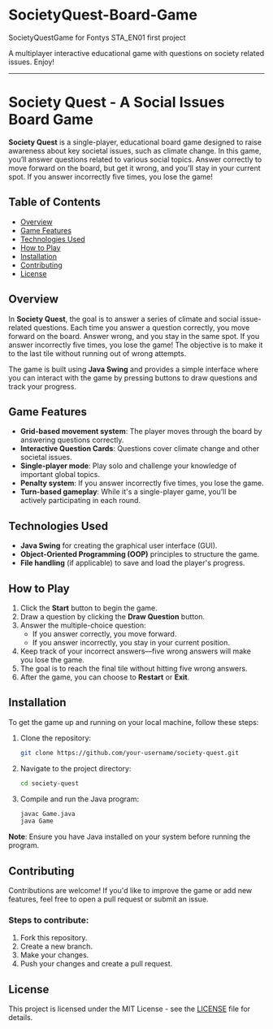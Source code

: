 # SocietyQuest-Board-Game
SocietyQuestGame for Fontys STA_EN01 first project

A multiplayer interactive educational game with questions on society related issues. Enjoy!

---

# Society Quest - A Social Issues Board Game

**Society Quest** is a single-player, educational board game designed to raise awareness about key societal issues, such as climate change. In this game, you’ll answer questions related to various social topics. Answer correctly to move forward on the board, but get it wrong, and you'll stay in your current spot. If you answer incorrectly five times, you lose the game!

## Table of Contents
- [Overview](#overview)
- [Game Features](#game-features)
- [Technologies Used](#technologies-used)
- [How to Play](#how-to-play)
- [Installation](#installation)
- [Contributing](#contributing)
- [License](#license)

## Overview
In **Society Quest**, the goal is to answer a series of climate and social issue-related questions. Each time you answer a question correctly, you move forward on the board. Answer wrong, and you stay in the same spot. If you answer incorrectly five times, you lose the game! The objective is to make it to the last tile without running out of wrong attempts.

The game is built using **Java Swing** and provides a simple interface where you can interact with the game by pressing buttons to draw questions and track your progress.

## Game Features
- **Grid-based movement system**: The player moves through the board by answering questions correctly.
- **Interactive Question Cards**: Questions cover climate change and other societal issues.
- **Single-player mode**: Play solo and challenge your knowledge of important global topics.
- **Penalty system**: If you answer incorrectly five times, you lose the game.
- **Turn-based gameplay**: While it's a single-player game, you’ll be actively participating in each round.

## Technologies Used
- **Java Swing** for creating the graphical user interface (GUI).
- **Object-Oriented Programming (OOP)** principles to structure the game.
- **File handling** (if applicable) to save and load the player's progress.

## How to Play
1. Click the **Start** button to begin the game.
2. Draw a question by clicking the **Draw Question** button.
3. Answer the multiple-choice question:
   - If you answer correctly, you move forward.
   - If you answer incorrectly, you stay in your current position.
4. Keep track of your incorrect answers—five wrong answers will make you lose the game.
5. The goal is to reach the final tile without hitting five wrong answers.
6. After the game, you can choose to **Restart** or **Exit**.

## Installation
To get the game up and running on your local machine, follow these steps:

1. Clone the repository:
   ```bash
   git clone https://github.com/your-username/society-quest.git
   ```
2. Navigate to the project directory:
   ```bash
   cd society-quest
   ```
3. Compile and run the Java program:
   ```bash
   javac Game.java
   java Game
   ```

**Note**: Ensure you have Java installed on your system before running the program.

## Contributing
Contributions are welcome! If you'd like to improve the game or add new features, feel free to open a pull request or submit an issue.

### Steps to contribute:
1. Fork this repository.
2. Create a new branch.
3. Make your changes.
4. Push your changes and create a pull request.

## License
This project is licensed under the MIT License - see the [LICENSE](LICENSE) file for details.

